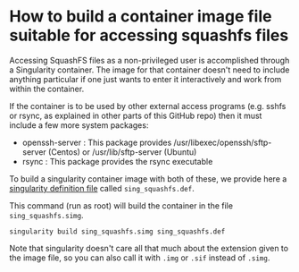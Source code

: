 
# How to build a container image file suitable for accessing squashfs files

Accessing SquashFS files as a non-privileged user is accomplished
through a Singularity container. The image for that container doesn't
need to include anything particular if one just wants to enter it
interactively and work from within the container.

If the container is to be used by other external access programs
(e.g. sshfs or rsync, as explained in other parts of this GitHub repo)
then it must include a few more system packages:

* openssh-server :
  This package provides /usr/libexec/openssh/sftp-server (Centos) or /usr/lib/sftp-server (Ubuntu)
* rsync :
  This package provides the rsync executable

To build a singularity container image with both of these, we provide
here a [singularity definition file](https://sylabs.io/guides/3.0/user-guide/definition_files.html)
called `sing_squashfs.def`.

This command (run as root) will build the container in the file `sing_squashfs.simg`.

```shell
singularity build sing_squashfs.simg sing_squashfs.def
```

Note that singularity doesn't care all that much about the extension given
to the image file, so you can also call it with `.img` or `.sif` instead of `.simg`.

